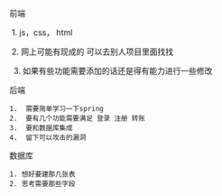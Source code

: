 前端 

​	1. js，css， html 

​	2. 网上可能有现成的 可以去别人项目里面找找

3. 如果有些功能需要添加的话还是得有能力进行一些修改

后端

 	1.  需要简单学习一下spring
 	2.  要有几个功能需要满足 登录 注册 转账
 	3.  要和数据库集成
 	4.  留下可以攻击的漏洞

数据库

	1. 想好要建那几张表
 	2. 思考需要那些字段

